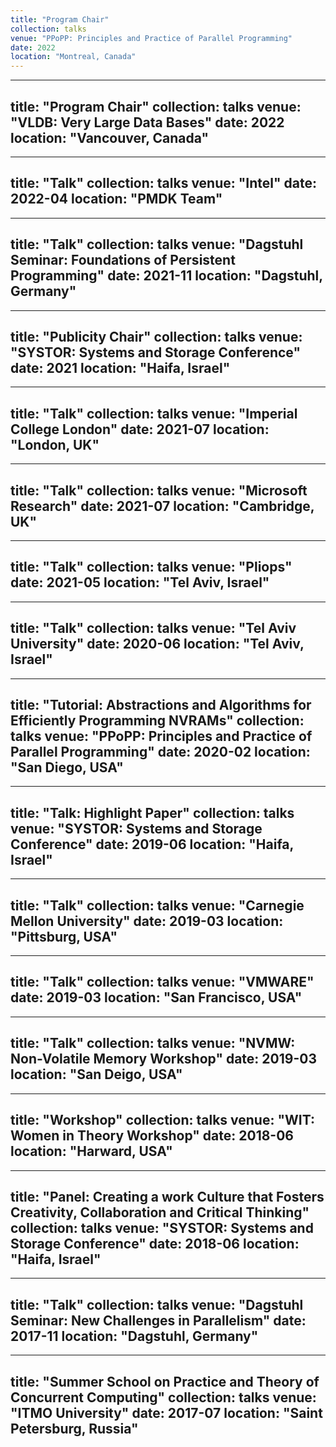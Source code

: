```yaml
---
title: "Program Chair"
collection: talks
venue: "PPoPP: Principles and Practice of Parallel Programming"
date: 2022
location: "Montreal, Canada"
---
```

---
title: "Program Chair"
collection: talks
venue: "VLDB: Very Large Data Bases"
date: 2022
location: "Vancouver, Canada"
---
---
title: "Talk"
collection: talks
venue: "Intel"
date: 2022-04
location: "PMDK Team"
---
---
title: "Talk"
collection: talks
venue: "Dagstuhl Seminar: Foundations of Persistent Programming"
date: 2021-11
location: "Dagstuhl, Germany"
---
---
title: "Publicity Chair"
collection: talks
venue: "SYSTOR: Systems and Storage Conference"
date: 2021
location: "Haifa, Israel"
---
---
title: "Talk"
collection: talks
venue: "Imperial College London"
date: 2021-07
location: "London, UK"
---
---
title: "Talk"
collection: talks
venue: "Microsoft Research"
date: 2021-07
location: "Cambridge, UK"
---
---
title: "Talk"
collection: talks
venue: "Pliops"
date: 2021-05
location: "Tel Aviv, Israel"
---
---
title: "Talk"
collection: talks
venue: "Tel Aviv University"
date: 2020-06
location: "Tel Aviv, Israel"
---
---
title: "Tutorial: Abstractions and Algorithms for Efficiently Programming NVRAMs"
collection: talks
venue: "PPoPP: Principles and Practice of Parallel Programming"
date: 2020-02
location: "San Diego, USA"
---
---
title: "Talk: Highlight Paper"
collection: talks
venue: "SYSTOR: Systems and Storage Conference"
date: 2019-06
location: "Haifa, Israel"
---
---
title: "Talk"
collection: talks
venue: "Carnegie Mellon University"
date: 2019-03
location: "Pittsburg, USA"
---
---
title: "Talk"
collection: talks
venue: "VMWARE"
date: 2019-03
location: "San Francisco, USA"
---
---
title: "Talk"
collection: talks
venue: "NVMW: Non-Volatile Memory Workshop"
date: 2019-03
location: "San Deigo, USA"
---
---
title: "Workshop"
collection: talks
venue: "WIT: Women in Theory Workshop"
date: 2018-06
location: "Harward, USA"
---
---
title: "Panel: Creating a work Culture that Fosters Creativity, Collaboration and Critical Thinking"
collection: talks
venue: "SYSTOR: Systems and Storage Conference"
date: 2018-06
location: "Haifa, Israel"
---
---
title: "Talk"
collection: talks
venue: "Dagstuhl Seminar: New Challenges in Parallelism"
date: 2017-11
location: "Dagstuhl, Germany"
---
---
title: "Summer School on Practice and Theory of Concurrent Computing"
collection: talks
venue: "ITMO University"
date: 2017-07
location: "Saint Petersburg, Russia"
---
